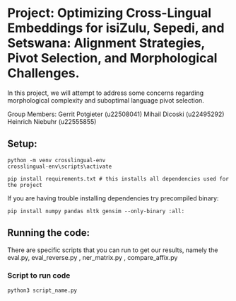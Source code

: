 # Project: Optimizing Cross-Lingual Embeddings for isiZulu, Sepedi, and Setswana: Alignment Strategies, Pivot Selection, and Morphological Challenges.

In this project, we will attempt to address some concerns regarding morphological complexity
and suboptimal language pivot selection. 

Group Members:
Gerrit Potgieter (u22508041)
Mihail Dicoski (u22495292)
Heinrich Niebuhr (u22555855)



## Setup:
```
python -m venv crosslingual-env
crosslingual-env\scripts\activate

pip install requirements.txt # this installs all dependencies used for the project
```

If you are having trouble installing dependencies try precompiled binary: 
```
pip install numpy pandas nltk gensim --only-binary :all:
```


## Running the code:
There are specific scripts that you can run to get our results, namely the eval.py, eval_reverse.py , ner_matrix.py , compare_affix.py

### Script to run code
```
python3 script_name.py
```

